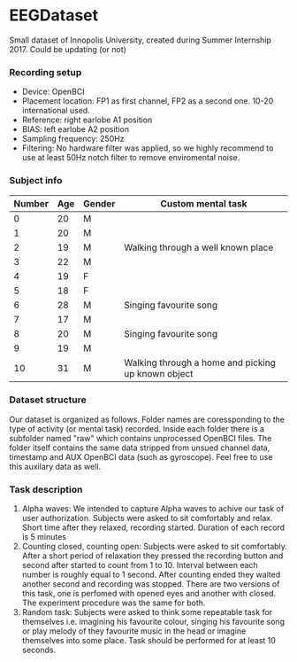 # EEGDataset
Small dataset of Innopolis University, created during Summer Internship 2017. Could be updating (or not)

### Recording setup
  
  * Device: OpenBCI
  * Placement location: FP1 as first channel, FP2 as a second one. 10-20 international used.
  * Reference: right earlobe A1 position
  * BIAS: left earlobe A2 position
  * Sampling frequency: 250Hz
  * Filtering: No hardware filter was applied, so we highly recommend to use at least 50Hz notch filter to remove enviromental noise. 


### Subject info

Number|Age|Gender|Custom mental task|
------|---|------|------------------|
0|20|M|
1|20|M|
2|19|M|Walking through a well known place
3|22|M|
4|19|F|
5|18|F|
6|28|M|Singing favourite song
7|17|M|
8|20|M|Singing favourite song
9|19|M|
10|31|M|Walking through a home and picking up known object


### Dataset structure
Our dataset is organized as follows. Folder names are coressponding to the type of activity (or mental task) recorded. 
Inside each folder there is a subfolder named "raw" which contains unprocessed OpenBCI files.
The folder itself contains the same data stripped from unsued channel data, timestamp and AUX OpenBCI data (such as gyroscope).
Feel free to use this auxilary data as well. 

### Task description

 1. Alpha waves: We intended to capture Alpha waves to achive our task of user authorization. Subjects were asked to sit comfortably and relax. Short time after they relaxed, recording started. Duration of each record is 5 minutes
 2. Counting closed, counting open: Subjects were asked to sit comfortably. After a short period of relaxation they pressed the recording button and second after started to count from 1 to 10. Interval between each number is roughly equal to 1 second. After counting ended they waited another second and recording was stopped. There are two versions of this task, one is perfomed with opened eyes and another with closed. The experiment procedure was the same for both.
 3. Random task: Subjects were asked to think some repeatable task for themselves i.e. imagining his favourite colour, singing his favourite song or play melody of they favourite music in the head or imagine themselves into some place. Task should be performed for at least 10 seconds.
